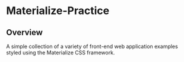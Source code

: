# Materialize-Practice

## Overview
A simple collection of a variety of front-end web application examples styled using the Materialize CSS framework.
